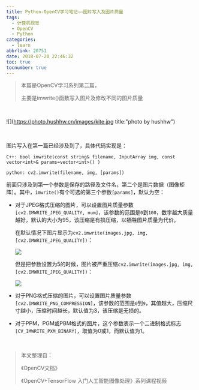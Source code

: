 ```yaml
---
title: Python-OpenCV学习笔记——图片写入及图片质量
tags:
  - 计算机视觉
  - OpenCV
  - Python
categories:
  - learn
abbrlink: 20751
date: 2018-07-20 22:46:32
toc: true
tocnumber: true
---
```


> 本篇是OpenCV学习系列第二篇，
>
> 主要是imwrite()函数写入图片及修改不同的图片质量

<!-- more -->

​        

![](https://photo.hushhw.cn/images/kite.jpg title:"photo by hushhw")

​           



图片写入在第一篇已经涉及到了，具体代码实现是：

```
C++: bool imwrite(const string& filename, InputArray img, const vector<int>& params=vector<int>() )

python: cv2.imwrite(filename, img, [params])
```

前面只涉及到第一个参数是保存的路径及文件名，第二个是图片数据（图像矩阵）。其中，`imwrite()`有个可选的第三个参数`[params]`，默认为空：

- 对于JPEG格式压缩的图片，可以设置图片质量参数`[cv2.IMWRITE_JPEG_QUALITY, num]`，该参数的范围是`0`到`100`，数字越大质量越好，默认的大小为95，该压缩是有损压缩，以牺牲图片质量为代价。

  ​	在默认情况下图片显示为`cv2.imwrite(images.jpg, img, [cv2.IMWRITE_JPEG_QUALITY])`：

  ![](https://photo.hushhw.cn/images/image_jpeg_quality_95.jpg)

  ​	但是把参数设置为5的时候，图片被严重压缩`cv2.imwrite(images.jpg, img, [cv2.IMWRITE_JPEG_QUALITY])`：

  ![](https://photo.hushhw.cn/images/image_jpeg_quality_5.jpg)

- 对于PNG格式压缩的图片，可以设置图片质量参数`[cv2.IMWRITE_PNG_COMPRESSION]`，该参数的范围是`0`到`9`，其值越大，压缩尺寸越小，压缩时间越长，默认值为3，该压缩是无损的。

- 对于PPM，PGM或PBM格式的图片，这个参数表示一个二进制格式标志`[CV_IMWRITE_PXM_BINARY]`，取值为0或1，而默认值为1。



​       



> 本文整理自：
>
> 《OpenCV文档》
>
> 《OpenCV+TensorFlow 入门人工智能图像处理》系列课程视频

